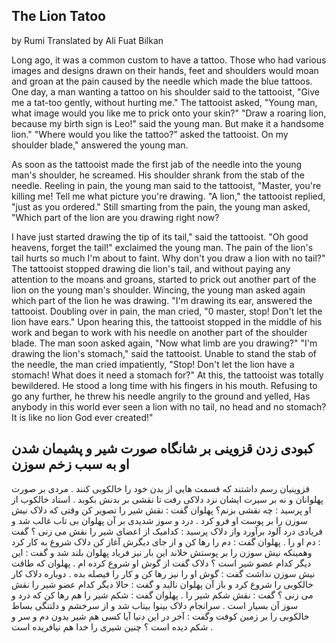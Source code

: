 ## The Lion Tatoo
by Rumi
Translated by Ali Fuat Bilkan

Long ago, it was a common custom to have a tattoo. Those who had various images and designs drawn on their hands, feet and shoulders would moan and groan at the pain caused by the needle which made the blue tattoos. One day, a man wanting a tattoo on his shoulder said to the tattooist, "Give me a tat-too gently, without hurting me." The tattooist asked, "Young man, what image would you like me to prick onto your skin?" "Draw a roaring lion, because my birth sign is Leo!" said the young man. But make it a handsome lion." "Where would you like the tattoo?" asked the tattooist. On my shoulder blade," answered the young man. 


As soon as the tattooist made the first jab of the needle into the young man's shoulder, he screamed. His shoulder shrank from the stab of the needle. Reeling in pain, the young man said to the tattooist, "Master, you're killing me! Tell me what picture you're drawing. "A lion," the tattooist replied, "just as you ordered." Still smarting from the pain, the young man asked, "Which part of the lion are you drawing right now? 

I have just started drawing the tip of its tail," said the tattooist. "Oh good heavens, forget the tail!" exclaimed the young man. The pain of the lion's tail hurts so much I'm about to faint. Why don't you draw a lion with no tail?" The tattooist stopped drawing die lion's tail, and without paying any attention to the moans and groans, started to prick out another part of the lion on the young man's shoulder. Wincing, the young man asked again which part of the lion he was drawing. "I'm drawing its ear, answered the tattooist. Doubling over in pain, the man cried, "0 master, stop! Don't let the lion have ears." Upon hearing this, the tattooist stopped in the middle of his work and began to work with his needle on another part of the shoulder blade. The man soon asked again, "Now what limb are you drawing?" "I'm drawing the lion's stomach," said the tattooist. Unable to stand the stab of the needle, the man cried impatiently, "Stop! Don't let the lion have a stomach! What does it need a stomach for?" At this, the tattooist was totally bewildered. He stood a long time with his fingers in his mouth. Refusing to go any further, he threw his needle angrily to the ground and yelled, Has anybody in this world ever seen a lion with no tail, no head and no stomach? It is like no lion God ever created!" 

## کبودی زدن قزوینی بر شانگاه  صورت شیر و پشیمان شدن او به سبب زخم سوزن

قزوینیان  رسم داشتند که قسمت هایی از بدن خود را خالکوبی کنند . مردی بر صورت پهلوانان و نه بر سیرت ایشان نزد دلاکی رفت تا نقشی بر بدنش بکوبد . استاد خالکوب از او پرسید : چه نقشی بزنم؟ پهلوان گفت : نقش شیر را تصویر کن  وقتی که دلاک نیش سوزن را بر پوست او فرو کرد . درد و سوز شدیدی بر آن پهلوان بی تاب غالب شد و فریادی درد آلود برآورد واز دلاک پرسید : کدامیک از اعضای شیر را نقش می زنی ؟ گفت : دم او را . پهلوان گفت : دم را رها کن و از جای دیگرش آغاز کن دلاک شروع به کار کرد وهمینکه نیش سوزن را بر پوستش خلاند این بار نیز فریاد پهلوان بلند شد و گفت : این دیگر کدام عضو شیر است ؟ دلاک گفت از گوش او شروع کرده ام . پهلوان که طاقت نیش سوزن نداشت گفت : گوش او را نیز رها کن و کار را فیصله بده . دوباره دلاک کار خالکوبی را شروع کرد و باز آن پهلوان نالید و گفت : حالا دیگر کدام عضو شیر را نقش می زنی ؟ گفت : نقش شکم شیر را . پهلوان گفت : شکم شیر را هم رها کن که درد و سوز آن بسیار است . سرانجام دلاک بینوا بیتاب شد و از سرخشم و دلتنگی بساط خالکوبی را بر زمین کوفت وگفت : آخر در این دنیا آیا کسی هم شیر بدون دم و سر و شکم دیده است ؟ چنین شیری را خدا هم نیافریده است .
